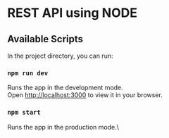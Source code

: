 # REST API using NODE

## Available Scripts

In the project directory, you can run:

### `npm run dev`

Runs the app in the development mode.\
Open [http://localhost:3000](http://localhost:4000) to view it in your browser.

### `npm start`

Runs the app in the production mode.\
